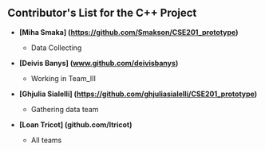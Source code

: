 ## Contributor's List for the C++ Project


* **[Miha Smaka] (https://github.com/Smakson/CSE201_prototype)**
  * Data Collecting
  
* **[Deivis Banys] (www.github.com/deivisbanys)**
  * Working in Team_III

* **[Ghjulia Sialelli] (https://github.com/ghjuliasialelli/CSE201_prototype)**
    * Gathering data team
    
* **[Loan Tricot] (github.com/ltricot)**
    * All teams
